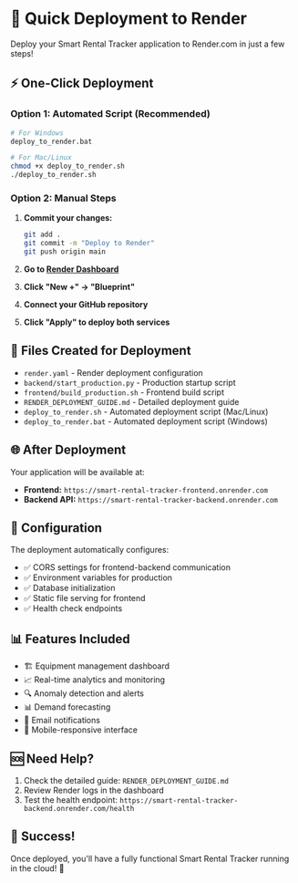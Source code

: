 # 🚀 Quick Deployment to Render

Deploy your Smart Rental Tracker application to Render.com in just a few steps!

## ⚡ One-Click Deployment

### Option 1: Automated Script (Recommended)
```bash
# For Windows
deploy_to_render.bat

# For Mac/Linux
chmod +x deploy_to_render.sh
./deploy_to_render.sh
```

### Option 2: Manual Steps
1. **Commit your changes:**
   ```bash
   git add .
   git commit -m "Deploy to Render"
   git push origin main
   ```

2. **Go to [Render Dashboard](https://dashboard.render.com)**
3. **Click "New +" → "Blueprint"**
4. **Connect your GitHub repository**
5. **Click "Apply" to deploy both services**

## 📁 Files Created for Deployment

- `render.yaml` - Render deployment configuration
- `backend/start_production.py` - Production startup script
- `frontend/build_production.sh` - Frontend build script
- `RENDER_DEPLOYMENT_GUIDE.md` - Detailed deployment guide
- `deploy_to_render.sh` - Automated deployment script (Mac/Linux)
- `deploy_to_render.bat` - Automated deployment script (Windows)

## 🌐 After Deployment

Your application will be available at:
- **Frontend:** `https://smart-rental-tracker-frontend.onrender.com`
- **Backend API:** `https://smart-rental-tracker-backend.onrender.com`

## 🔧 Configuration

The deployment automatically configures:
- ✅ CORS settings for frontend-backend communication
- ✅ Environment variables for production
- ✅ Database initialization
- ✅ Static file serving for frontend
- ✅ Health check endpoints

## 📊 Features Included

- 🏗️ Equipment management dashboard
- 📈 Real-time analytics and monitoring
- 🔍 Anomaly detection and alerts
- 📊 Demand forecasting
- 📧 Email notifications
- 📱 Mobile-responsive interface

## 🆘 Need Help?

1. Check the detailed guide: `RENDER_DEPLOYMENT_GUIDE.md`
2. Review Render logs in the dashboard
3. Test the health endpoint: `https://smart-rental-tracker-backend.onrender.com/health`

## 🎉 Success!

Once deployed, you'll have a fully functional Smart Rental Tracker running in the cloud! 🚀
